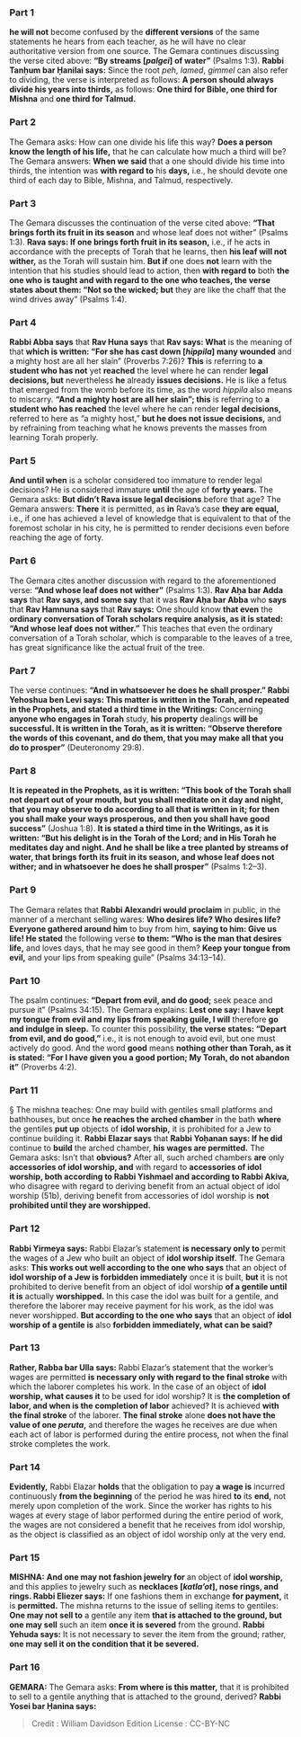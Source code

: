 
### Part 1
<b>he will not</b> become confused by the <b>different versions</b> of the same statements he hears from each teacher, as he will have no clear authoritative version from one source. The Gemara continues discussing the verse cited above: <b>“By streams [<i>palgei</i>] of water”</b> (Psalms 1:3). <b>Rabbi Tanḥum bar Ḥanilai says:</b> Since the root <i>peh</i>, <i>lamed</i>, <i>gimmel</i> can also refer to dividing, the verse is interpreted as follows: <b>A person should always divide his years into thirds,</b> as follows: <b>One third for Bible, one third for Mishna</b> and <b>one third for Talmud.</b>

### Part 2
The Gemara asks: How can one divide his life this way? <b>Does a person know the length of his life,</b> that he can calculate how much a third will be? The Gemara answers: <b>When we said</b> that a one should divide his time into thirds, the intention was <b>with regard to</b> his <b>days,</b> i.e., he should devote one third of each day to Bible, Mishna, and Talmud, respectively.

### Part 3
The Gemara discusses the continuation of the verse cited above: <b>“That brings forth its fruit in its season</b> and whose leaf does not wither” (Psalms 1:3). <b>Rava says: If one brings forth fruit in its season,</b> i.e., if he acts in accordance with the precepts of Torah that he learns, then <b>his leaf will not wither,</b> as the Torah will sustain him. <b>But if</b> one does <b>not</b> learn with the intention that his studies should lead to action, then <b>with regard to</b> both <b>the one who is taught and with regard to the one who teaches, the verse states about them: “Not so the wicked; but</b> they are like the chaff that the wind drives away” (Psalms 1:4).

### Part 4
<b>Rabbi Abba says</b> that <b>Rav Huna says</b> that <b>Rav says: What</b> is the meaning of that <b>which is written: “For she has cast down [<i>hippila</i>] many wounded</b> and a mighty host are all her slain” (Proverbs 7:26)? <b>This</b> is referring to <b>a student who has not</b> yet <b>reached</b> the level where he can render <b>legal decisions, but</b> nevertheless <b>he</b> already <b>issues decisions.</b> He is like a fetus that emerged from the womb before its time, as the word <i>hippila</i> also means to miscarry. <b>“And a mighty host are all her slain”; this</b> is referring to <b>a student who has reached</b> the level where he can render <b>legal decisions,</b> referred to here as “a mighty host,” <b>but he does not issue decisions,</b> and by refraining from teaching what he knows prevents the masses from learning Torah properly.

### Part 5
<b>And until when</b> is a scholar considered too immature to render legal decisions? He is considered immature <b>until</b> the age of <b>forty years.</b> The Gemara asks: <b>But didn’t Rava issue legal decisions</b> before that age? The Gemara answers: <b>There</b> it is permitted, as <b>in</b> Rava’s case <b>they are equal,</b> i.e., if one has achieved a level of knowledge that is equivalent to that of the foremost scholar in his city, he is permitted to render decisions even before reaching the age of forty.

### Part 6
The Gemara cites another discussion with regard to the aforementioned verse: <b>“And whose leaf does not wither”</b> (Psalms 1:3). <b>Rav Aḥa bar Adda says</b> that <b>Rav says, and some say</b> that it was <b>Rav Aḥa bar Abba</b> who <b>says</b> that <b>Rav Hamnuna says</b> that <b>Rav says:</b> One should know <b>that even</b> the <b>ordinary conversation of Torah scholars require analysis, as it is stated: “And whose leaf does not wither.”</b> This teaches that even the ordinary conversation of a Torah scholar, which is comparable to the leaves of a tree, has great significance like the actual fruit of the tree.

### Part 7
The verse continues: <b>“And in whatsoever he does he shall prosper.” Rabbi Yehoshua ben Levi says: This matter is written in the Torah, and repeated in the Prophets, and stated a third time in the Writings:</b> Concerning <b>anyone who engages in Torah</b> study, <b>his property</b> dealings <b>will be successful. It is written in the Torah, as it is written: “Observe therefore the words of this covenant, and do them, that you may make all that you do to prosper”</b> (Deuteronomy 29:8).

### Part 8
<b>It is repeated in the Prophets, as it is written: “This book of the Torah shall not depart out of your mouth, but you shall meditate on it day and night, that you may observe to do according to all that is written in it; for then you shall make your ways prosperous, and then you shall have good success”</b> (Joshua 1:8). <b>It is stated a third time in the Writings, as it is written: “But his delight is in the Torah of the Lord; and in His Torah he meditates day and night. And he shall be like a tree planted by streams of water, that brings forth its fruit in its season, and whose leaf does not wither; and in whatsoever he does he shall prosper”</b> (Psalms 1:2–3).

### Part 9
The Gemara relates that <b>Rabbi Alexandri would proclaim</b> in public, in the manner of a merchant selling wares: <b>Who desires life? Who desires life? Everyone gathered around him</b> to buy from him, <b>saying to him: Give us life! He stated</b> the following verse <b>to them: “Who is the man that desires life,</b> and loves days, that he may see good in them? <b>Keep your tongue from evil,</b> and your lips from speaking guile” (Psalms 34:13–14).

### Part 10
The psalm continues: <b>“Depart from evil, and do good;</b> seek peace and pursue it” (Psalms 34:15). The Gemara explains: <b>Lest one say: I have kept my tongue from evil and my lips from speaking guile, I will</b> therefore <b>go and indulge in sleep.</b> To counter this possibility, <b>the verse states: “Depart from evil, and do good,”</b> i.e., it is not enough to avoid evil, but one must actively do good. And the word <b>good</b> means <b>nothing other than Torah, as it is stated: “For I have given you a good portion; My Torah, do not abandon it”</b> (Proverbs 4:2).

### Part 11
§ The mishna teaches: One may build with gentiles small platforms and bathhouses, but once <b>he reaches the arched chamber</b> in the bath <b>where</b> the gentiles <b>put up</b> objects of <b>idol worship,</b> it is prohibited for a Jew to continue building it. <b>Rabbi Elazar says</b> that <b>Rabbi Yoḥanan says: If he did</b> continue to <b>build</b> the arched chamber, <b>his wages are permitted.</b> The Gemara asks: Isn’t that <b>obvious?</b> After all, such arched chambers <b>are</b> only <b>accessories of idol worship, and</b> with regard to <b>accessories of idol worship, both according to Rabbi Yishmael and according to Rabbi Akiva,</b> who disagree with regard to deriving benefit from an actual object of idol worship (51b), deriving benefit from accessories of idol worship is <b>not prohibited until they are worshipped.</b>

### Part 12
<b>Rabbi Yirmeya says:</b> Rabbi Elazar’s statement <b>is necessary only to</b> permit the wages of a Jew who built an object of <b>idol worship itself.</b> The Gemara asks: <b>This works out well according to the one who says</b> that an object of <b>idol worship of a Jew is forbidden immediately</b> once it is built, <b>but</b> it is not prohibited to derive benefit from an object of idol worship <b>of a gentile until it is</b> actually <b>worshipped.</b> In this case the idol was built for a gentile, and therefore the laborer may receive payment for his work, as the idol was never worshipped. <b>But according to the one who says</b> that an object of <b>idol worship of a gentile is</b> also <b>forbidden immediately, what can be said?</b>

### Part 13
<b>Rather, Rabba bar Ulla says:</b> Rabbi Elazar’s statement that the worker’s wages are permitted <b>is necessary only with regard to the final stroke</b> with which the laborer completes his work. In the case of an object of <b>idol worship, what causes it</b> to be used for idol worship? It is <b>the completion of labor, and when is the completion of labor</b> achieved? It is achieved <b>with the final stroke</b> of the laborer. <b>The final stroke</b> alone <b>does not have the value of one <i>peruta</i>,</b> and therefore the wages he receives are due when each act of labor is performed during the entire process, not when the final stroke completes the work.

### Part 14
<b>Evidently,</b> Rabbi Elazar <b>holds</b> that the obligation to pay <b>a wage is</b> incurred continuously <b>from the beginning</b> of the period he was hired <b>to</b> its <b>end,</b> not merely upon completion of the work. Since the worker has rights to his wages at every stage of labor performed during the entire period of work, the wages are not considered a benefit that he receives from idol worship, as the object is classified as an object of idol worship only at the very end.

### Part 15
<strong>MISHNA:</strong> <b>And one may not fashion jewelry for</b> an object of <b>idol worship,</b> and this applies to jewelry such as <b>necklaces [<i>katla’ot</i>], nose rings, and rings. Rabbi Eliezer says:</b> If one fashions them in exchange <b>for payment,</b> it is <b>permitted.</b> The mishna returns to the issue of selling items to gentiles: <b>One may not sell to</b> a gentile any item <b>that is attached to the ground, but one may sell</b> such an item <b>once it is severed</b> from the ground. <b>Rabbi Yehuda says:</b> It is not necessary to sever the item from the ground; rather, <b>one may sell it on the condition that it be severed.</b>

### Part 16
<strong>GEMARA:</strong> The Gemara asks: <b>From where is this matter,</b> that it is prohibited to sell to a gentile anything that is attached to the ground, derived? <b>Rabbi Yosei bar Ḥanina says:</b>

>Credit : William Davidson Edition
>License : CC-BY-NC